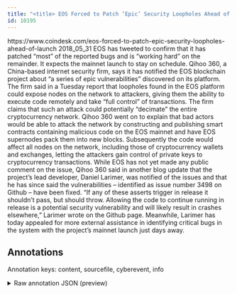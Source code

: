 ```yaml
---
title: "<title> EOS Forced to Patch ‘Epic’ Security Loopholes Ahead of Launch </title>"
id: 10195
---
```


<title> EOS Forced to Patch ‘Epic’ Security Loopholes Ahead of Launch </title>
<source> https://www.coindesk.com/eos-forced-to-patch-epic-security-loopholes-ahead-of-launch </source>
<date> 2018_05_31 </date>
<text>
EOS has tweeted to confirm that it has patched “most” of the reported bugs and is “working hard” on the remainder. It expects the mainnet launch to stay on schedule.
Qihoo 360, a China-based internet security firm, says it has notified the EOS blockchain project about “a series of epic vulnerabilities” discovered on its platform.
The firm said in a Tuesday report that loopholes found in the EOS platform could expose nodes on the network to attackers, giving them the ability to execute code remotely and take “full control” of transactions. The firm claims that such an attack could potentially “decimate” the entire cryptocurrency network.
Qihoo 360 went on to explain that bad actors would be able to attack the network by constructing and publishing smart contracts containing malicious code on the EOS mainnet and have EOS supernodes pack them into new blocks.
Subsequently the code would affect all nodes on the network, including those of cryptocurrency wallets and exchanges, letting the attackers gain control of private keys to cryptocurrency transactions.
While EOS has not yet made any public comment on the issue, Qihoo 360 said in another blog update that the project’s lead developer, Daniel Larimer, was notified of the issues and that he has since said the vulnerabilities – identified as issue number 3498 on Github – have been fixed.
“If any of these asserts trigger in release it shouldn’t pass, but should throw. Allowing the code to continue running in release is a potential security vulnerability and will likely result in crashes elsewhere,” Larimer wrote on the Github page.
Meanwhile, Larimer has today appealed for more external assistance in identifying critical bugs in the system with the project’s mainnet launch just days away.
</text>



## Annotations

Annotation keys: content, sourcefile, cyberevent, info

<details>
<summary>Raw annotation JSON (preview)</summary>

```json
{
  "content": "EOS has tweeted to confirm that it has patched \u201cmost\u201d of the reported bugs and is \u201cworking hard\u201d on the remainder. It expects the mainnet launch to stay on schedule. Qihoo 360, a China-based internet security firm, says it has notified the EOS blockchain project about \u201ca series of epic vulnerabilities\u201d discovered on its platform. The firm said in a Tuesday report that loopholes found in the EOS platform could expose nodes on the network to attackers, giving them the ability to execute code remotely and take \u201cfull control\u201d of transactions. The firm claims that such an attack could potentially \u201cdecimate\u201d the entire cryptocurrency network. Qihoo 360 went on to explain that bad actors would be able to attack the network by constructing and publishing smart contracts containing malicious code on the EOS mainnet and have EOS supernodes pack them into new blocks. Subsequently the code would affect all nodes on the network, including those of cryptocurrency wallets and exchanges, letting the attackers gain control of private keys to cryptocurrency transactions. While EOS has not yet made any public comment on the issue, Qihoo 360 said in another blog update that the project\u2019s lead developer, Daniel Larimer, was notified of the issues and that he has since said the vulnerabilities \u2013 identified as issue number 3498 on Github \u2013 have been fixed. \u201cIf any of these asserts trigger in release it shouldn\u2019t pass, but should throw. Allowing the code to continue running in release is a potential security vulnerability and will likely result in crashes elsewhere,\u201d Larimer wrote on the Github page. Meanwhile, Larimer has today appealed for more external assistance in identifying critical bugs in the system with the project\u2019s mainnet launch just days away.",
  "sourcefile": "10195.txt",
  "cyberevent": {
    "hopper": [
      {
        "index": 0,
        "relation": "Same",
        "events": [
          {
            "index": "E7",
            "type": "Vulnerability-related",
            "realis": "Actual",
            "nugget": {
              "startOffset": 1219,
              "index": "T23",
              "endOffset": 1231,
              "text": "was notified"
            },
            "argument": [
              {
                "index": "T24",
                "text": "the issues",
                "endOffset": 1245,
                "role": {
                  "type": "Vulnerability"
                },
                "startOffset": 1235,
                "type": "Vulnerability"
              }
            ],
            "subtype": "DiscoverVulnerability"
          },
          {
            "index": "E8",
            "type": "Vulnerability-related",
            "realis": "Actual",
            "nugget": {
              "startOffset": 1258,
              "index": "T25",
              "endOffset": 1272,
              "text": "has since said"
            },
            "argument": [
              {
                "index": "T21",
                "text": "the vulnerabilities",
                "endOffset": 1292,
                "role": {
                  "type": "Vulnerability"
                },
                "startOffset": 1273,
                "type": "Vulnerability"
              },
              {
                "index": "T22",
                "text": "he",
                "endOffset": 1257,
                "role": {
                  "type": "Discoverer"
                },
                "startOffset": 1255,
                "type": "Person"
              }
            ],
            "subtype": "DiscoverVulnerability"
          },
          {
            "index": "E9",
            "type": "Vulnerability-related",
            "realis": "Actual",
            "nugget": {
              "startOffset": 1674,
              "index": "T26",
              "endOffset": 1685,
              "text": "identifying"
            },
            "argument": [

```
</details>
